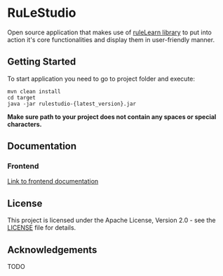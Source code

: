 # RuLeStudio
Open source application that makes use of [ruleLearn library](https://github.com/ruleLearn/rulelearn) 
to put into action it's core functionalities and display them in user-friendly manner.
## Getting Started
To start application you need to go to project folder and execute:
````
mvn clean install
cd target
java -jar rulestudio-{latest_version}.jar
````
**Make sure path to your project does not contain any spaces or special characters.**
## Documentation
### Frontend
[Link to frontend documentation](https://dominieq.github.io/rule-studio/)
## License
This project is licensed under the Apache License, Version 2.0 - 
see the [LICENSE](https://github.com/dominieq/rule-work/blob/master/LICENSE) file for details.
## Acknowledgements
TODO
